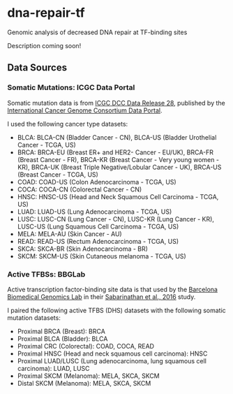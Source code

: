 # dna-repair-tf
Genomic analysis of decreased DNA repair at TF-binding sites

Description coming soon!

## Data Sources

### Somatic Mutations: ICGC Data Portal

Somatic mutation data is from [ICGC DCC Data Release 28](https://dcc.icgc.org/releases/release_28), published by the [International Cancer Genome Consortium Data Portal](https://dcc.icgc.org/).

I used the following cancer type datasets:

* BLCA: BLCA-CN (Bladder Cancer - CN), BLCA-US (Bladder Urothelial Cancer - TCGA, US)
* BRCA: BRCA-EU (Breast ER+ and HER2- Cancer - EU/UK), BRCA-FR (Breast Cancer - FR), BRCA-KR (Breast Cancer - Very young women - KR), BRCA-UK (Breast Triple Negative/Lobular Cancer - UK), BRCA-US (Breast Cancer - TCGA, US)
* COAD: COAD-US (Colon Adenocarcinoma - TCGA, US)
* COCA: COCA-CN (Colorectal Cancer - CN)
* HNSC: HNSC-US (Head and Neck Squamous Cell Carcinoma - TCGA, US)
* LUAD: LUAD-US (Lung Adenocarcinoma - TCGA, US)
* LUSC: LUSC-CN (Lung Cancer - CN), LUSC-KR (Lung Cancer - KR), LUSC-US (Lung Squamous Cell Carcinoma - TCGA, US)
* MELA: MELA-AU (Skin Cancer - AU)
* READ: READ-US (Rectum Adenocarcinoma - TCGA, US)
* SKCA: SKCA-BR (Skin Adenocarcinoma - BR)
* SKCM: SKCM-US (Skin Cutaneous melanoma - TCGA, US)

### Active TFBSs: BBGLab

Active transcription factor-binding site data is that used by the [Barcelona Biomedical Genomics Lab](http://bg.upf.edu/group/projects/tfbs/) in their [Sabarinathan et al., 2016](https://www.doi.org/10.1038/nature17661) study.

I paired the following active TFBS (DHS) datasets with the following somatic mutation datasets:

* Proximal BRCA (Breast): BRCA
* Proximal BLCA (Bladder): BLCA
* Proximal CRC (Colorectal): COAD, COCA, READ
* Proximal HNSC (Head and neck squamous cell carcinoma): HNSC
* Proximal LUAD/LUSC (Lung adenocarcinoma, lung squamous cell carcinoma): LUAD, LUSC
* Proximal SKCM (Melanoma): MELA, SKCA, SKCM
* Distal SKCM (Melanoma): MELA, SKCA, SKCM
